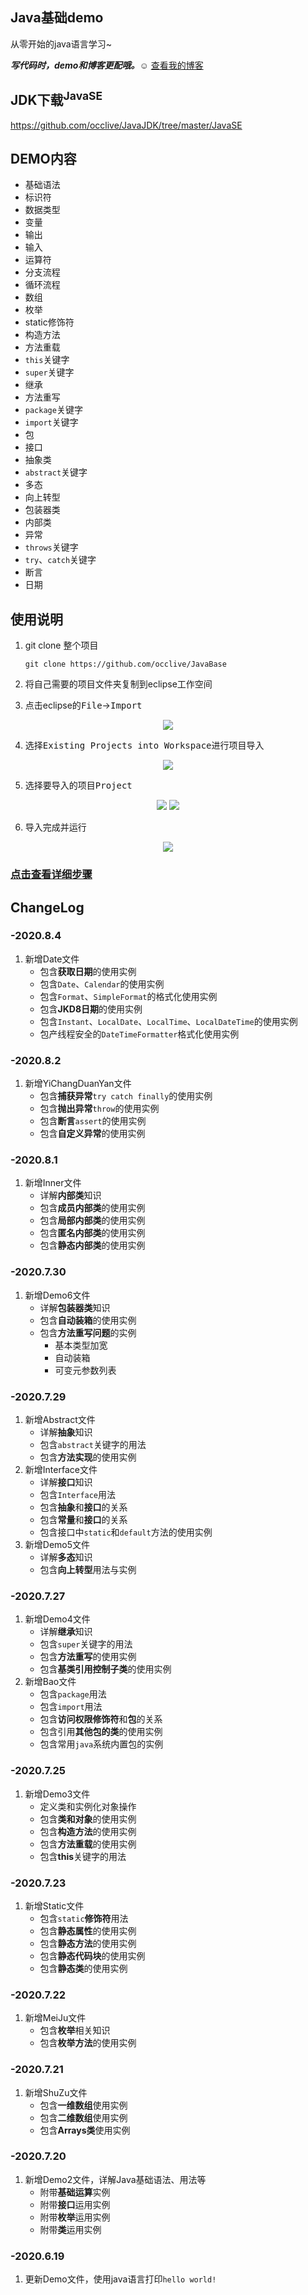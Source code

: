 ## Java基础demo
从零开始的java语言学习~ 

___写代码时，demo和博客更配哦。☺___ 
[查看我的博客][a]<br>

JDK下载<sup>JavaSE</sup>
----
  https://github.com/occlive/JavaJDK/tree/master/JavaSE

DEMO内容
----
* 基础语法
* 标识符
* 数据类型
* 变量
* 输出
* 输入
* 运算符
* 分支流程
* 循环流程
* 数组
* 枚举
* static修饰符
* 构造方法
* 方法重载
* `this`关键字
* `super`关键字
* 继承
* 方法重写
* `package`关键字
* `import`关键字
* 包
* 接口
* 抽象类
* `abstract`关键字
* 多态
* 向上转型
* 包装器类
* 内部类
* 异常
* `throws`关键字
* `try`、`catch`关键字
* 断言
* 日期

使用说明
----
1. git clone 整个项目    

    ```Git
    git clone https://github.com/occlive/JavaBase
    ```
2. 将自己需要的项目文件夹复制到eclipse工作空间
3. 点击eclipse的<kbd>File</kbd>-><kbd>Import</kbd> <br>
<div align=center>
 
<img src="https://cdn.jsdelivr.net/gh/occlive/ImageStore/javabase/01.png">
</div>

4. 选择<kbd>Existing Projects into Workspace</kbd>进行项目导入 <br>
<div align=center>
 
<img src="https://cdn.jsdelivr.net/gh/occlive/ImageStore/javabase/02.png">
</div>

5. 选择要导入的项目<kbd>Project</kbd><br>
<div align=center>
 
<img src="https://cdn.jsdelivr.net/gh/occlive/ImageStore/javabase/03.png">
<img src="https://cdn.jsdelivr.net/gh/occlive/ImageStore/javabase/04.png">
</div>

6. 导入完成并运行<br>
<div align=center>
 
<img src="https://cdn.jsdelivr.net/gh/occlive/ImageStore/javabase/05.png">
</div>


### [点击查看详细步骤][b]



ChangeLog
----
### -2020.8.4
1. 新增Date文件
   * 包含**获取日期**的使用实例
   * 包含`Date`、`Calendar`的使用实例
   * 包含`Format`、`SimpleFormat`的格式化使用实例
   * 包含**JKD8日期**的使用实例
   * 包含`Instant`、`LocalDate`、`LocalTime`、`LocalDateTime`的使用实例
   * 包产线程安全的`DateTimeFormatter`格式化使用实例

### -2020.8.2
1. 新增YiChangDuanYan文件
   * 包含**捕获异常**`try catch finally`的使用实例
   * 包含**抛出异常**`throw`的使用实例
   * 包含**断言**`assert`的使用实例
   * 包含**自定义异常**的使用实例

### -2020.8.1
1. 新增Inner文件
   * 详解**内部类**知识
   * 包含**成员内部类**的使用实例
   * 包含**局部内部类**的使用实例
   * 包含**匿名内部类**的使用实例
   * 包含**静态内部类**的使用实例

### -2020.7.30
1. 新增Demo6文件
   * 详解**包装器类**知识
   * 包含**自动装箱**的使用实例
   * 包含**方法重写问题**的实例
     * 基本类型加宽
     * 自动装箱
     * 可变元参数列表
      
### -2020.7.29
1. 新增Abstract文件
   * 详解**抽象**知识
   * 包含`abstract`关键字的用法
   * 包含**方法实现**的使用实例
2. 新增Interface文件
   * 详解**接口**知识
   * 包含`Interface`用法
   * 包含**抽象**和**接口**的关系
   * 包含**常量**和**接口**的关系
   * 包含接口中`static`和`default`方法的使用实例
3. 新增Demo5文件
   * 详解**多态**知识
   * 包含**向上转型**用法与实例
   
### -2020.7.27
1. 新增Demo4文件
   * 详解**继承**知识
   * 包含`super`关键字的用法
   * 包含**方法重写**的使用实例
   * 包含**基类引用控制子类**的使用实例
2. 新增Bao文件
   * 包含`package`用法
   * 包含`import`用法
   * 包含**访问权限修饰符**和**包**的关系
   * 包含引用**其他包的类**的使用实例
   * 包含常用`java`系统内置包的实例
   
### -2020.7.25
1. 新增Demo3文件
   * 定义类和实例化对象操作
   * 包含**类和对象**的使用实例
   * 包含**构造方法**的使用实例
   * 包含**方法重载**的使用实例
   * 包含**this**关键字的用法
   
### -2020.7.23
1. 新增Static文件
   * 包含`static`**修饰符**用法
   * 包含**静态属性**的使用实例
   * 包含**静态方法**的使用实例
   * 包含**静态代码块**的使用实例
   * 包含**静态类**的使用实例
   
### -2020.7.22
1. 新增MeiJu文件
   * 包含**枚举**相关知识
   * 包含**枚举方法**的使用实例
   
### -2020.7.21
1. 新增ShuZu文件
   * 包含**一维数组**使用实例
   * 包含**二维数组**使用实例
   * 包含**Arrays类**使用实例

### -2020.7.20
1. 新增Demo2文件，详解Java基础语法、用法等
   * 附带**基础运算**实例
   * 附带**接口**运用实例
   * 附带**枚举**运用实例
   * 附带**类**运用实例

### -2020.6.19
1. 更新Demo文件，使用java语言打印`hello world!`

[a]:https://www.cnblogs.com/occlive/category/1783957.html
[b]:https://www.cnblogs.com/occlive/p/13196607.html
